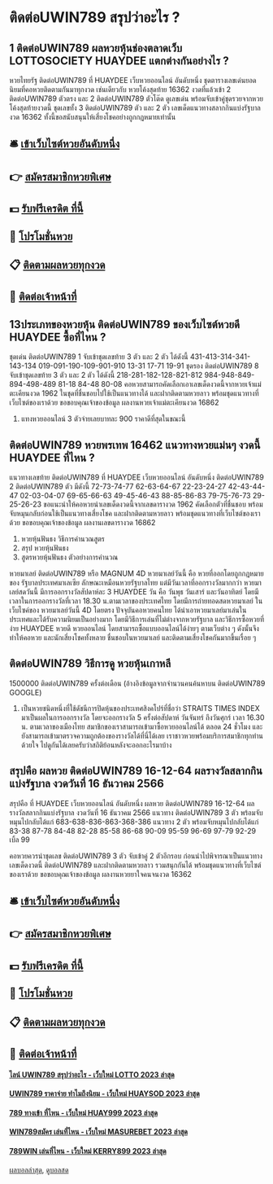 # ติดต่อUWIN789 สรุปว่าอะไร ?
## 1 ติดต่อUWIN789 ผลหวยหุ้นช่องตลาดเว็บ LOTTOSOCIETY HUAYDEE แตกต่างกันอย่างไร ?
หวยไทยรัฐ ติดต่อUWIN789 ที่ HUAYDEE เว็บหวยออนไลน์ อันดับหนึ่ง ชุดตารางเลขเด่นยอดนิยมที่คอหวยติดตามกันมาทุกงวด เช่นเดียวกับ หวยโค้งสุดท้าย 16362 งวดที่แล้วเข้า 2 ติดต่อUWIN789 ตัวตรง และ 2 ติดต่อUWIN789 ตัวโต๊ด ดูเลขเด่น พร้อมจับเข้าคู่ชุดรวยจากหวยโค้งสุดท้ายงวดนี้ ชุดเลขทั้ง 3 ติดต่อUWIN789 ตัว และ 2 ตัว เลขเด็ดแนวทางสลากกินแบ่งรัฐบาลงวด 16362 ทั้งนี้ขอสนับสนุนให้เสี่ยงโชคอย่างถูกกฎหมายเท่านั้น

## 🛎 [เข้าเว็บไซต์หวยอันดับหนึ่ง](https://bit.ly/3BG5bNw)
## 👉 [สมัครสมาชิกหวยพิเศษ](https://bit.ly/3BG5bNw)
## 💵 [รับฟรีเครดิต ที่นี้](https://bit.ly/3C3mvgS)
## 👑 [โปรโมชั่นหวย](https://bit.ly/3C3mvgS)
## 📋 [ติดตามผลหวยทุกงวด](https://bit.ly/3C3mvgS)
## 📱 [ติดต่อเจ้าหน้าที่](https://bit.ly/3C3mvgS)

## 13ประเภทของหวยหุ้น ติดต่อUWIN789 ของเว็บไซต์หวยดี HUAYDEE ซื้อที่ไหน ?
ชุดเด่น ติดต่อUWIN789 1 จับเข้าชุดเลขท้าย 3 ตัว และ 2 ตัว ได้ดังนี้
431-413-314-341-143-134
019-091-190-109-901-910
13-31
17-71
19-91
ชุดรอง ติดต่อUWIN789 8 จับเข้าชุดเลขท้าย 3 ตัว และ 2 ตัว ได้ดังนี้
218-281-182-128-821-812
984-948-849-894-498-489
81-18
84-48
80-08
คอหวยสามารถคัดเลือกเอาเลขเด็ดงวดนี้จากหวยเจ้าแม่ตะเคียนงวด 1962 ในชุดที่ชื่นชอบไปใช้เป็นแนวทางได้ และฝากติดตามหวยลาว พร้อมชุดแนวทางที่เว็บไซต์ของเราด้วย
ขอขอบคุณเจ้าของข้อมูล
ผลงานหวยเจ้าแม่ตะเคียนงวด 16862

1. แทงหวยออนไลน์ 3 ตัวจ่ายเลยบาทละ 900 ราคาดีที่สุดในขณะนี้

## ติดต่อUWIN789 หวยพรเทพ 16462 แนวทางหวยแม่นๆ งวดนี้ HUAYDEE ที่ไหน ?
แนวทางเลขท้าย ติดต่อUWIN789 ที่ HUAYDEE เว็บหวยออนไลน์ อันดับหนึ่ง ติดต่อUWIN789 2 ติดต่อUWIN789 ตัว มีดังนี้
72-73-74-77
62-63-64-67
22-23-24-27
42-43-44-47
02-03-04-07
69-65-66-63
49-45-46-43
88-85-86-83
79-75-76-73
29-25-26-23
ขอแนะนำให้คอหวยนำเลขเด็ดงวดนี้จากเลขดารางวด 1962 คัดเลือกตัวที่ชื่นชอบ พร้อมจับหมุนกลับก่อนใช้เป็นแนวทางเสี่ยงโชค และฝากติดตามหวยลาว พร้อมชุดแนวทางที่เว็บไซต์ของเราด้วย
ขอขอบคุณเจ้าของข้อมูล
ผลงานเลขดารางวด 16862

1. หวยหุ้นฟันธง วิธีการคำนวณสูตร
2. สรุป หวยหุ้นฟันธง
3. สูตรหวยหุ้นฟันธง ตัวอย่างการคำนวณ

หวยมาเลย์ ติดต่อUWIN789 หรือ MAGNUM 4D หวยมาเลย์วันนี้ คือ หวยที่ออกโดยถูกกฎหมายของ รัฐบาลประเทศมาเลเซีย ลักษณะเหมือนหวยรัฐบาลไทย แต่มีวันเวลาที่ออกรางวัลมากกว่า หวยมาเลย์สดวันนี้ มีการออกรางวัลสัปดาห์ละ 3 HUAYDEE วัน คือ วันพุธ วันเสาร์ และวันอาทิตย์ โดยมีเวลาในการออกรางวัลที่เวลา 18.30 น.ตามเวลาของประเทศไทย โดยมีการถ่ายทอดสดหวยมาเลย์ ในเว็บไซค์ของ หวยมาเลย์วันนี้ 4D โดยตรง ปัจจุบันคอหวยคนไทย ได้นำเอาหวยมาเลย์มาเล่นในประเทศและได้รับความนิยมเป็นอย่างมาก โดยมีวิธีการเล่นที่ไม่ต่างจากหวยรัฐบาล และวิธีการซื้อหวยที่ง่าย HUAYDEE หวยดี หวยออนไลน์ โดยสามารถซื้อแบบออนไลน์ได้ง่ายๆ ตามเว็บต่าง ๆ ดังนั้นจึงทำให้คอหวย และนักเสี่ยงโชคทั้งหลาย ชื่นชอบในหวยมาเลย์ และติดตามเสี่ยงโชคกันมากขึ้นเรื่อย ๆ

## ติดต่อUWIN789 วิธีการดู หวยหุ้นเกาหลี
1500000 ติดต่อUWIN789 ครั้งต่อเดือน (อ้างอิงข้อมูลจากจำนวนคนค้นหาบน ติดต่อUWIN789 GOOGLE)
1. เป็นหวยชนิดหนึ่งที่ใช้ดัชนีการปิดหุ้นของประเทศสิงคโปร์ที่ชื่อว่า STRAITS TIMES INDEX มาเป็นผลในการออกรางวัล โดยจะออกรางวัล 5 ครั้งต่อสัปดาห์ วันจันทร์ ถึงวันศุกร์ เวลา 16.30 น. ตามเวลาของเมืองไทย สมาชิกของเราสามารถเข้ามาซื้อหวยออนไลน์ได้ ตลอด 24 ชั่วโมง และยังสามารถเข้ามาตรวจความถูกต้องของรางวัลได้ที่นี่ได้เลย เราชาวหวยพร้อมบริการสมาชิกทุกท่านด้วยใจ ไปดูกันได้เลยครับว่าสถิติย้อนหลังจะออกอะไรมาบ้าง

## สรุปคือ ผลหวย ติดต่อUWIN789 16-12-64 ผลรางวัลสลากกินแบ่งรัฐบาล งวดวันที่ 16 ธันวาคม 2566
สรุปคือ ที่ HUAYDEE เว็บหวยออนไลน์ อันดับหนึ่ง ผลหวย ติดต่อUWIN789 16-12-64 ผลรางวัลสลากกินแบ่งรัฐบาล งวดวันที่ 16 ธันวาคม 2566 แนวทาง ติดต่อUWIN789 3 ตัว พร้อมจับหมุนไปกลับได้แก่
683-638-836-863-368-386
แนวทาง 2 ตัว พร้อมจับหมุนไปกลับได้แก่
83-38
87-78
84-48
82-28
85-58
86-68
90-09
95-59
96-69
97-79
92-29
เบิ้ล 99

คอหวยควรนำชุดเลข ติดต่อUWIN789 3 ตัว จับเข้าคู่ 2 ตัวอีกรอบ ก่อนนำไปพิจารณาเป็นแนวทางเลขเด็ดงวดนี้ ติดต่อUWIN789 และฝากติดตามหวยลาว รวมสนุกกันได้ พร้อมชุดแนวทางที่เว็บไซต์ของเราด้วย
ขอขอบคุณเจ้าของข้อมูล
ผลงานหวยยาใจคนจนงวด 16362

## 🛎 [เข้าเว็บไซต์หวยอันดับหนึ่ง](https://bit.ly/3BG5bNw)
## 👉 [สมัครสมาชิกหวยพิเศษ](https://bit.ly/3BG5bNw)
## 💵 [รับฟรีเครดิต ที่นี้](https://bit.ly/3C3mvgS)
## 👑 [โปรโมชั่นหวย](https://bit.ly/3C3mvgS)
## 📋 [ติดตามผลหวยทุกงวด](https://bit.ly/3C3mvgS)
## 📱 [ติดต่อเจ้าหน้าที่](https://bit.ly/3C3mvgS)

#### [ไลน์ UWIN789 สรุปว่าอะไร - เว็บใหม่ LOTTO 2023 ล่าสุด](https://atom.io/themes/ไลน์%20uwin789%20สรุปว่าอะไร%20-%20เว็บใหม่%20lotto%202023%20ล่าสุด)
#### [UWIN789 ราคาจ่าย ทำไมถึงนิยม - เว็บใหม่ HUAYSOD 2023 ล่าสุด](https://atom.io/themes/uwin789%20ราคาจ่าย%20ทำไมถึงนิยม%20-%20เว็บใหม่%20huaysod%202023%20ล่าสุด)
#### [789 ทางเข้า ที่ไหน - เว็บใหม่ HUAY999 2023 ล่าสุด](https://atom.io/themes/789%20ทางเข้า%20ที่ไหน%20-%20เว็บใหม่%20huay999%202023%20ล่าสุด)
#### [WIN789สมัคร เล่นที่ไหน - เว็บใหม่ MASUREBET 2023 ล่าสุด](https://atom.io/themes/win789สมัคร%20เล่นที่ไหน%20-%20เว็บใหม่%20masurebet%202023%20ล่าสุด)
#### [789WIN เล่นที่ไหน - เว็บใหม่ KERRY899 2023 ล่าสุด](https://atom.io/themes/789win%20เล่นที่ไหน%20-%20เว็บใหม่%20kerry899%202023%20ล่าสุด)

[ผลบอลล่าสุด](https://siamsport.tv "ผลบอลล่าสุด"), [ดูบอลสด](https://siamsport.tv/ดูบอลสด "ดูบอลสด")